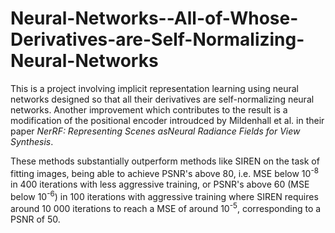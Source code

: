 # Neural-Networks--All-of-Whose-Derivatives-are-Self-Normalizing-Neural-Networks

This is a project involving implicit representation learning using neural networks designed so that all their derivatives are self-normalizing neural networks. Another improvement which contributes to the result is a modification of the positional encoder introudced by Mildenhall et al. in their paper <I>NerRF: Representing Scenes asNeural Radiance Fields for View Synthesis</I>.

These methods substantially outperform methods like SIREN on the task of fitting images, being able to achieve PSNR's above 80, i.e. MSE below 10<SUP>-8</SUP> in 400 iterations with less aggressive training, or PSNR's above 60 (MSE below 10<SUP>-6</SUP>) in 100 iterations with aggressive training where SIREN requires around 10 000 iterations to reach a MSE of around 10<SUP>-5</SUP>, corresponding to a PSNR of 50.

<!----- Below is a plot of the PSNR's achieved in a training run and a video of the same training run: ----!>
